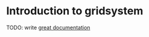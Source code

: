 # Introduction to gridsystem

TODO: write [great documentation](http://jacobian.org/writing/great-documentation/what-to-write/)

